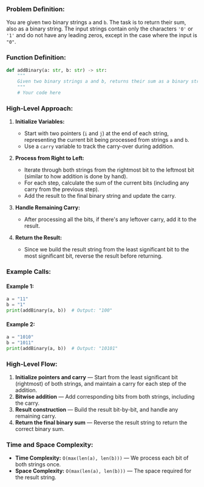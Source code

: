 ### Problem Definition:

You are given two binary strings `a` and `b`. The task is to return their sum, also as a binary string. The input strings contain only the characters `'0'` or `'1'` and do not have any leading zeros, except in the case where the input is `"0"`.

### Function Definition:

```python
def addBinary(a: str, b: str) -> str:
    """
    Given two binary strings a and b, returns their sum as a binary string.
    """
    # Your code here
```

### High-Level Approach:

1. **Initialize Variables:**
   - Start with two pointers (`i` and `j`) at the end of each string, representing the current bit being processed from strings `a` and `b`.
   - Use a `carry` variable to track the carry-over during addition.

2. **Process from Right to Left:**
   - Iterate through both strings from the rightmost bit to the leftmost bit (similar to how addition is done by hand).
   - For each step, calculate the sum of the current bits (including any carry from the previous step).
   - Add the result to the final binary string and update the carry.

3. **Handle Remaining Carry:**
   - After processing all the bits, if there's any leftover carry, add it to the result.

4. **Return the Result:**
   - Since we build the result string from the least significant bit to the most significant bit, reverse the result before returning.


### Example Calls:

#### Example 1:
```python
a = "11"
b = "1"
print(addBinary(a, b))  # Output: "100"
```

#### Example 2:
```python
a = "1010"
b = "1011"
print(addBinary(a, b))  # Output: "10101"
```

### High-Level Flow:

1. **Initialize pointers and carry** — Start from the least significant bit (rightmost) of both strings, and maintain a carry for each step of the addition.
2. **Bitwise addition** — Add corresponding bits from both strings, including the carry.
3. **Result construction** — Build the result bit-by-bit, and handle any remaining carry.
4. **Return the final binary sum** — Reverse the result string to return the correct binary sum.

### Time and Space Complexity:

- **Time Complexity:** `O(max(len(a), len(b)))` — We process each bit of both strings once.
- **Space Complexity:** `O(max(len(a), len(b)))` — The space required for the result string.
